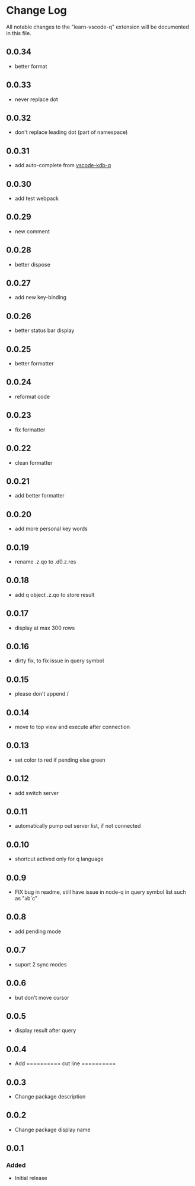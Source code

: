 # Change Log
All notable changes to the "learn-vscode-q" extension will be documented in this file.
## 0.0.34
- better format

## 0.0.33
- never replace dot

## 0.0.32
- don't replace leading dot (part of namespace)

## 0.0.31
- add auto-complete from [vscode-kdb-q](https://marketplace.visualstudio.com/items?itemName=xidaozu.vscode-kdb-q)

## 0.0.30
- add test webpack

## 0.0.29
- new comment

## 0.0.28
- better dispose

## 0.0.27
- add new key-binding

## 0.0.26
- better status bar display

## 0.0.25
- better formatter

## 0.0.24
- reformat code

## 0.0.23
- fix formatter

## 0.0.22
- clean formatter

## 0.0.21
- add better formatter

## 0.0.20
- add more personal key words

## 0.0.19
- rename .z.qo to .d0.z.res

## 0.0.18
- add q object .z.qo to store result

## 0.0.17
- display at max 300 rows

## 0.0.16
- dirty fix, to fix issue in query symbol

## 0.0.15
- please don't append /

## 0.0.14
- move to top view and execute after connection

## 0.0.13
- set color to red if pending else green

## 0.0.12
- add switch server

## 0.0.11
- automatically pump out server list, if not connected

## 0.0.10
- shortcut actived only for q language

## 0.0.9
- FIX bug in readme, still have issue in node-q in query symbol list such as "`a`b`c"

## 0.0.8
- add pending mode

## 0.0.7
- suport 2 sync modes

## 0.0.6
- but don't move cursor

## 0.0.5
- display result after query

## 0.0.4
- Add ========== cut line ==========

## 0.0.3
- Change package description

## 0.0.2
- Change package display name

## 0.0.1
### Added
- Initial release
